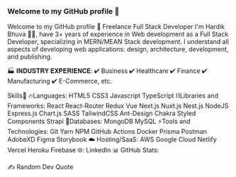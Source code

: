 ### Welcome to my GitHub profile 👋

Welcome to my GitHub profile 👋
Freelance Full Stack Developer
I'm Hardik Bhuva 👨‍💻, have 3+ years of experience in Web development as a Full Stack Developer, specializing in MERN/MEAN Stack development. I understand all aspects of developing web applications: design, architecture, development, and publishing.

🏭 𝐈𝐍𝐃𝐔𝐒𝐓𝐑𝐘 𝐄𝐗𝐏𝐄𝐑𝐈𝐄𝐍𝐂𝐄: ✔ Business ✔ Healthcare ✔ Finance ✔ Manufacturing ✔ E-Commerce, etc.

Skills🚀
🔥Languages:
HTML5 CSS3 Javascript TypeScript
⛓️Libraries and Frameworks:
React React-Router Redux Vue Next.js Nuxt.js Nest.js NodeJS Express.js Chart.js SASS TailwindCSS Ant-Design Chakra Styled Components Strapi
🧵Databases:
MongoDB MySQL
⚡️Tools and Technologies:
Git Yarn NPM GitHub Actions Docker Prisma Postman AdobeXD Figma Storybook
☁️ Hosting/SaaS:
AWS Google Cloud Netlify Vercel Heroku Firebase
🌐: LinkedIn
📊 GitHub Stats:


✍️ Random Dev Quote

